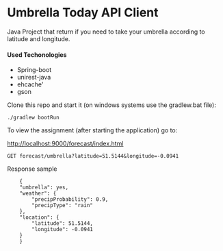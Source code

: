 Umbrella Today API Client 
=================
Java Project that return if you need to take your umbrella according to latitude and longitude.
   
   #### Used Techonologies
   
   * Spring-boot
   * unirest-java
   * ehcache'
   * gson


Clone this repo and start it (on windows systems use the gradlew.bat file):

`./gradlew bootRun`

To view the assignment (after starting the application) go to:

[http://localhost:9000/forecast/index.html](http://localhost:9000/forecast/index.html)



`GET forecast/umbrella?latitude=51.5144&longitude=-0.0941`
 
 Response sample
 
        {
        "umbrella": yes,
        "weather": {
            "precipProbability": 0.9,
            "precipType": "rain"
        },
        "location": {
            "latitude": 51.5144,
            "longitude": -0.0941
        }
        }